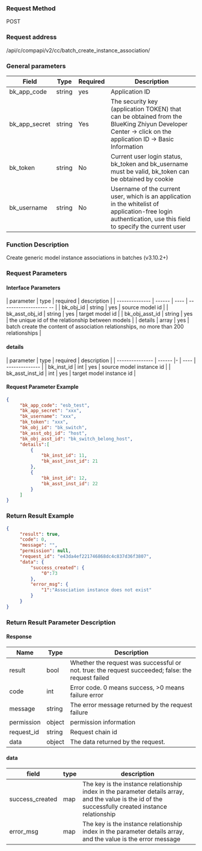 ### Request Method

POST


### Request address

/api/c/compapi/v2/cc/batch_create_instance_association/


### General parameters

| Field | Type | Required | Description |
|-----------|------------|--------|------------|
| bk_app_code | string | yes | Application ID |
| bk_app_secret| string | Yes | The security key (application TOKEN) that can be obtained from the BlueKing Zhiyun Developer Center -> click on the application ID -> Basic Information |
| bk_token | string | No | Current user login status, bk_token and bk_username must be valid, bk_token can be obtained by cookie |
| bk_username | string | No | Username of the current user, which is an application in the whitelist of application-free login authentication, use this field to specify the current user |


### Function Description

  Create generic model instance associations in batches (v3.10.2+)

### Request Parameters



#### Interface Parameters

| parameter | type | required | description |
| -------------- | ------ | ---- | ------------------- -- |
| bk_obj_id | string | yes | source model id |
| bk_asst_obj_id | string | yes | target model id |
| bk_obj_asst_id | string | yes | the unique id of the relationship between models |
| details | array | yes | batch create the content of association relationships, no more than 200 relationships |

#### details

| parameter | type | required | description |
| --------------- | ------ |- | ---- | -------------- |
| bk_inst_id | int | yes | source model instance id |
| bk_asst_inst_id | int | yes | target model instance id |

#### Request Parameter Example

```json
{
     "bk_app_code": "esb_test",
     "bk_app_secret": "xxx",
     "bk_username": "xxx",
     "bk_token": "xxx",
     "bk_obj_id": "bk_switch",
     "bk_asst_obj_id": "host",
     "bk_obj_asst_id": "bk_switch_belong_host",
     "details":[
         {
             "bk_inst_id": 11,
             "bk_asst_inst_id": 21
         },
         {
             "bk_inst_id": 12,
             "bk_asst_inst_id": 22
         }
     ]
}
```

### Return Result Example

```json
{
     "result": true,
     "code": 0,
     "message": "",
     "permission": null,
     "request_id": "e43da4ef221746868dc4c837d36f3807",
     "data": {
         "success_created": {
             "0":73
         },
         "error_msg": {
             "1":"Association instance does not exist"
         }
     }
}
```

### Return Result Parameter Description

#### Response

| Name | Type | Description |
| ------- | ------ | ------------------------------------- |
| result | bool | Whether the request was successful or not. true: the request succeeded; false: the request failed |
| code | int | Error code. 0 means success, >0 means failure error |
| message | string | The error message returned by the request failure | | permission | object |
| permission | object | permission information |
| request_id | string | Request chain id |
| data | object | The data returned by the request.

#### data

| field | type | description |
| -------------- | ---- | ----------------------------------------------------------- |
| success_created | map | The key is the instance relationship index in the parameter details array, and the value is the id of the successfully created instance relationship |
| error_msg | map | The key is the instance relationship index in the parameter details array, and the value is the error message |